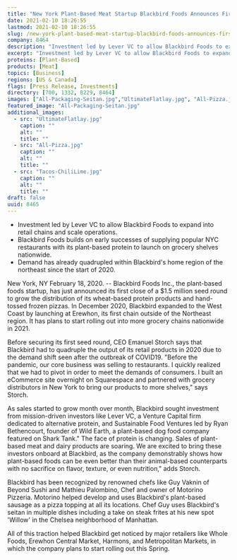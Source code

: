 ```yaml
---
title: "New York Plant-Based Meat Startup Blackbird Foods Announces First Close of $1.5M Seed Round"
date: 2021-02-10 18:26:55
lastmod: 2021-02-10 18:26:55
slug: /new-york-plant-based-meat-startup-blackbird-foods-announces-first-close-15m-seed-round
company: 8464
description: "Investment led by Lever VC to allow Blackbird Foods to expand into retail chains and scale operations.Blackbird Foods builds on early successes of supplying popular NYC restaurants with its plant-based protein to launch on grocery shelves nationwide.Demand has already quadrupled within Blackbird’s home region of the northeast since the start of 2020."
excerpt: "Investment led by Lever VC to allow Blackbird Foods to expand into retail chains and scale operations.Blackbird Foods builds on early successes of supplying popular NYC restaurants with its plant-based protein to launch on grocery shelves nationwide.Demand has already quadrupled within Blackbird’s home region of the northeast since the start of 2020."
proteins: [Plant-Based]
products: [Meat]
topics: [Business]
regions: [US & Canada]
flags: [Press Release, Investments]
directory: [700, 1332, 8229, 8464]
images: ["All-Packaging-Seitan.jpg","UltimateFlatlay.jpg", "All-Pizza.jpg", "Tacos-ChiliLime.jpg"]
featured_image: "All-Packaging-Seitan.jpg"
additional_images:
  - src: "UltimateFlatlay.jpg"
    caption: ""
    alt: ""
    title: ""
  - src: "All-Pizza.jpg"
    caption: ""
    alt: ""
    title: ""
  - src: "Tacos-ChiliLime.jpg"
    caption: ""
    alt: ""
    title: ""
draft: false
uuid: 8465
---
```

-   Investment led by Lever VC to allow Blackbird Foods to expand into
    retail chains and scale operations.
-   Blackbird Foods builds on early successes of supplying popular NYC
    restaurants with its plant-based protein to launch on grocery
    shelves nationwide.
-   Demand has already quadrupled within Blackbird's home region of the
    northeast since the start of 2020.

New York, NY February 18, 2020. \-- Blackbird Foods Inc., the
plant-based foods startup, has just announced its first close of a \$1.5
million seed round to grow the distribution of its wheat-based protein
products and hand-tossed frozen pizzas. In December 2020, Blackbird
expanded to the West Coast by launching at Erewhon, its first chain
outside of the Northeast region. It has plans to start rolling out into
more grocery chains nationwide in 2021.

Before securing its first seed round, CEO Emanuel Storch says that
Blackbird had to quadruple the output of its retail products in 2020 due
to the demand shift seen after the outbreak of COVID19. "Before the
pandemic, our core business was selling to restaurants. I quickly
realized that we had to pivot in order to meet the demands of consumers.
I built an eCommerce site overnight on Squarespace and partnered with
grocery distributors in New York to bring our products to more shelves,"
says Storch.

As sales started to grow month over month, Blackbird sought investment
from mission-driven investors like Lever VC, a Venture Capital firm
dedicated to alternative protein, and Sustainable Food Ventures led by
Ryan Bethencourt, founder of Wild Earth, a plant-based dog food company
featured on Shark Tank." The face of protein is changing. Sales of
plant-based meat and dairy products are soaring. We are excited to bring
these investors onboard at Blackbird, as the company demonstrably shows
how plant-based foods can be even better than their animal-based
counterparts with no sacrifice on flavor, texture, or even nutrition,"
adds Storch.

Blackbird has been recognized by renowned chefs like Guy Vaknin of
Beyond Sushi and Mathieu Palombino, Chef and owner of Motorino Pizzeria.
Motorino helped develop and uses Blackbird's plant-based sausage as a
pizza topping at all its locations. Chef Guy uses Blackbird's seitan in
multiple dishes including a take on steak frites at his new spot
'Willow' in the Chelsea neighborhood of Manhattan.

All of this traction helped Blackbird get noticed by major retailers
like Whole Foods, Erewhon Central Market, Harmons, and Metropolitan
Markets, in which the company plans to start rolling out this Spring.

